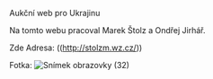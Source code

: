 Aukční web pro Ukrajinu 

Na tomto webu pracoval Marek Štolz a Ondřej Jirhář. 

Zde Adresa: ((http://stolzm.wz.cz/))  

Fotka:
![Snímek obrazovky (32)](https://user-images.githubusercontent.com/81717582/159791633-35b7d98a-fd04-4dd1-a23d-109b9b2bd17e.png)
